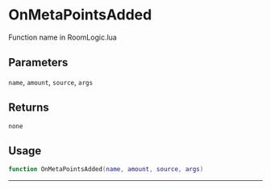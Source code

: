 # OnMetaPointsAdded
Function name in RoomLogic.lua
## Parameters
`name`, `amount`, `source`, `args`
## Returns
`none`
## Usage
```lua
function OnMetaPointsAdded(name, amount, source, args)
```
---
